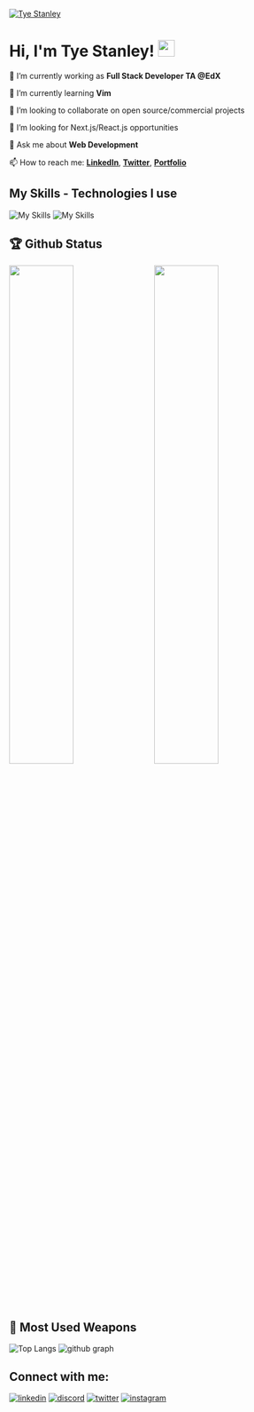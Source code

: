 [![Tye Stanley](https://cdn.discordapp.com/attachments/571883066017185802/1165432481487536192/Black_Elegant_Personal_LinkedIn_Banner.png?ex=6546d494&is=65345f94&hm=78af0fc9a5c67a2993a939d64caf01a8b096fa00437b6881cbefe0740dc50121&)](https://tyestanley.com)

# Hi, I'm Tye Stanley! <img src="https://raw.githubusercontent.com/MartinHeinz/MartinHeinz/master/wave.gif" width="30px" height="30px">

🔭 I’m currently working as **Full Stack Developer TA @EdX**

🌱 I’m currently learning **Vim**

👯 I’m looking to collaborate on open source/commercial projects

🤔 I’m looking for Next.js/React.js opportunities

💬 Ask me about **Web Development**

📫 How to reach me: **[LinkedIn](https://www.linkedin.com/in/tye-stanley/)**, **[Twitter](https://twitter.com/tye_stanley)**, **[Portfolio](https://tyestanley.com)**

## My Skills - Technologies I use

![My Skills](https://skillicons.dev/icons?i=js,ts,react,next,redux,tailwind,materialui,nodejs,expressjs,mongodb,git,github,vercel)
![My Skills](https://skillicons.dev/icons?i=html,css,supabase,sass,heroku,mysql,bootstrap,vscode,bash,figma,threejs,graphql,jest)

## 🏆 Github Status

<img  src="https://github-stats-lemon.vercel.app/api?username=tyestanley&show_icons=true&hide_border=true&theme=tokyonight" width="48%" align="right" >
<img  src="https://github-readme-streak-stats.herokuapp.com/?user=tyestanley&theme=tokyonight" width="48%" >

## 🌟 Most Used Weapons

![Top Langs](https://github-readme-stats.vercel.app/api/top-langs?username=tyestanley&show_icons=true&locale=en&layout=compact&theme=tokyonight)
![github graph](https://github-readme-activity-graph.vercel.app/graph?username=tyestanley&theme=react-dark)

## Connect with me:

[![linkedin](https://skillicons.dev/icons?i=linkedin)](https://linkedin.com/in/tye-stanley/)
[![discord](https://skillicons.dev/icons?i=discord)](https://discord.com/users/its.tye)
[![twitter](https://skillicons.dev/icons?i=twitter)](https://twitter.com/tye_stanley)
[![instagram](https://skillicons.dev/icons?i=instagram)](https://instagram.com/tstanley090)
